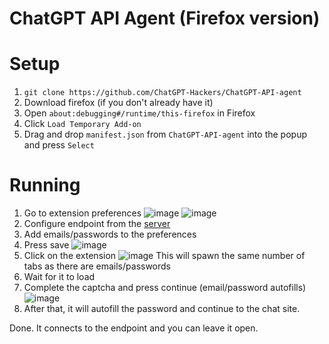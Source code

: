 # ChatGPT API Agent (Firefox version)

# Setup
1. `git clone https://github.com/ChatGPT-Hackers/ChatGPT-API-agent`
2. Download firefox (if you don't already have it)
3. Open `about:debugging#/runtime/this-firefox` in Firefox
4. Click `Load Temporary Add-on`
5. Drag and drop `manifest.json` from `ChatGPT-API-agent` into the popup and press `Select`

# Running
1. Go to extension preferences
![image](https://user-images.githubusercontent.com/36258159/209443449-73ca41c3-39ad-4429-b1b7-028b508dddff.png)
![image](https://user-images.githubusercontent.com/36258159/209443463-7ca046e3-758b-4541-8b9d-f0f5eeebbc58.png)
2. Configure endpoint from the [server](https://github.com/ChatGPT-Hackers/ChatGPT-API-server)
3. Add emails/passwords to the preferences
4. Press save
![image](https://user-images.githubusercontent.com/36258159/209443551-ce03ce90-d1de-4e42-8b35-df46bb70c62b.png)
5. Click on the extension
![image](https://user-images.githubusercontent.com/36258159/209443565-6bb9866a-99d2-4947-96e9-2934c93db80c.png)
This will spawn the same number of tabs as there are emails/passwords
6. Wait for it to load
7. Complete the captcha and press continue (email/password autofills)
![image](https://user-images.githubusercontent.com/36258159/209443617-d96ee8d2-a016-4fa1-85da-f815a38e0087.png)
8. After that, it will autofill the password and continue to the chat site.

Done. It connects to the endpoint and you can leave it open.
